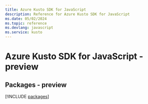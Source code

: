 ```yaml
---
title: Azure Kusto SDK for JavaScript
description: Reference for Azure Kusto SDK for JavaScript
ms.date: 05/02/2024
ms.topic: reference
ms.devlang: javascript
ms.service: kusto
---
```

# Azure Kusto SDK for JavaScript - preview
## Packages - preview
[!INCLUDE [packages](kusto-index.md)]
